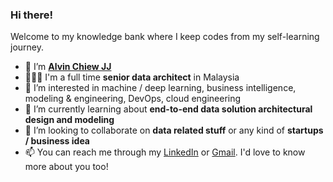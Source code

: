 ### Hi there! 
Welcome to my knowledge bank where I keep codes from my self-learning journey.

- 👋 I’m [**Alvin Chiew JJ**](https://alvinchiew.com)
- 👨🏻‍💼 I'm a full time **senior data architect** in Malaysia
- 👀 I’m interested in machine / deep learning, business intelligence, modeling & engineering, DevOps, cloud engineering
- 🌱 I’m currently learning about **end-to-end data solution architectural design and modeling**
- 💞️ I’m looking to collaborate on **data related stuff** or any kind of **startups / business idea**
- 📫 You can reach me through my [LinkedIn](https://www.linkedin.com/in/alvinchiew) or [Gmail](alvinchiewdotcom@gmail.com). I'd love to know more about you too!
